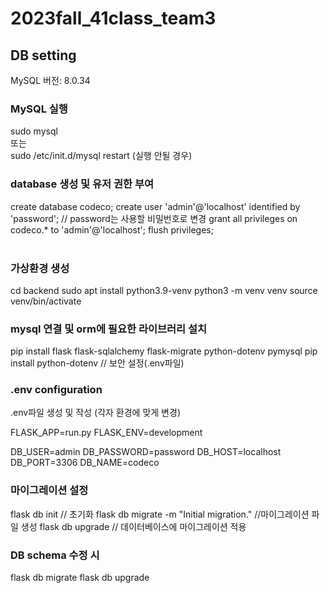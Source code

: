  # 2023fall_41class_team3

 ## DB setting
 MySQL 버전: 8.0.34

 ### MySQL 실행
 sudo mysql<br/>
 또는<br/>
 sudo /etc/init.d/mysql restart (실행 안될 경우)<br/>

### database 생성 및 유저 권한 부여
create database codeco;
create user 'admin'@'localhost' identified by 'password'; // password는 사용할 비밀번호로 변경
grant all privileges on codeco.* to 'admin'@'localhost';
flush privileges;
<br/>
<br/>

### 가상환경 생성
cd backend
sudo apt install python3.9-venv
python3 -m venv venv
source venv/bin/activate

### mysql 연결 및 orm에 필요한 라이브러리 설치
pip install flask flask-sqlalchemy flask-migrate python-dotenv pymysql
pip install python-dotenv // 보안 설정(.env파일)

### .env configuration
.env파일 생성 및 작성 (각자 환경에 맞게 변경)

FLASK_APP=run.py
FLASK_ENV=development

DB_USER=admin
DB_PASSWORD=password
DB_HOST=localhost
DB_PORT=3306
DB_NAME=codeco

### 마이그레이션 설정
flask db init // 초기화
flask db migrate -m "Initial migration." //마이그레이션 파일 생성
flask db upgrade // 데이터베이스에 마이그레이션 적용
<br/>

### DB schema 수정 시
flask db migrate 
flask db upgrade